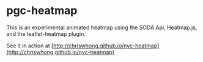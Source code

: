 pgc-heatmap
===========

This is an experimental animated heatmap using the SODA Api, Heatmap.js, and the leaflet-heatmap plugin.  

See it in action at [http://chriswhong.github.io/nyc-heatmap](http://chriswhong.github.io/nyc-heatmap)
